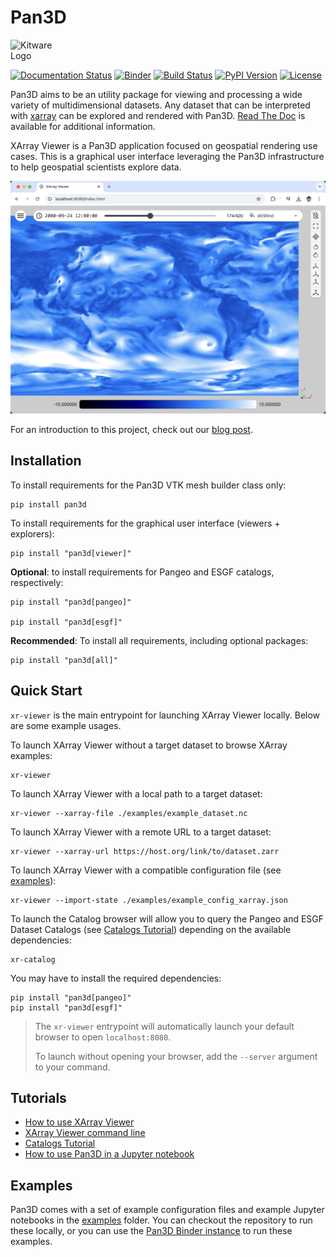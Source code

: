 # Pan3D

<img style="display: inline-block;" src="https://media.githubusercontent.com/media/Kitware/pan3d/main/docs/images/kitware.svg" alt="Kitware Logo" href="https://kitware.com" width="100">

[![Documentation Status][docs-image]][docs-link]
[![Binder][binder-image]][binder-link]
[![Build Status][GHAction-image]][GHAction-link]
[![PyPI Version][pypi-v-image]][pypi-v-link]
[![License][apache-license-image]][license-link]

Pan3D aims to be an utility package for viewing and processing a wide variety of
multidimensional datasets. Any dataset that can be interpreted with
[xarray][xarray-link] can be explored and rendered with Pan3D. [Read The
Doc][docs-link] is available for additional information.

XArray Viewer is a Pan3D application focused on geospatial rendering use cases.
This is a graphical user interface leveraging the Pan3D infrastructure to help
geospatial scientists explore data.

![](images/xr-viewer-esgf-00.jpg)

For an introduction to this project, check out our [blog post][blog-post-link].

## Installation

To install requirements for the Pan3D VTK mesh builder class only:

    pip install pan3d

To install requirements for the graphical user interface (viewers + explorers):

    pip install "pan3d[viewer]"

**Optional**: to install requirements for Pangeo and ESGF catalogs,
respectively:

    pip install "pan3d[pangeo]"

    pip install "pan3d[esgf]"

**Recommended**: To install all requirements, including optional packages:

    pip install "pan3d[all]"

## Quick Start

`xr-viewer` is the main entrypoint for launching XArray Viewer locally. Below
are some example usages.

To launch XArray Viewer without a target dataset to browse XArray examples:

    xr-viewer

To launch XArray Viewer with a local path to a target dataset:

    xr-viewer --xarray-file ./examples/example_dataset.nc

To launch XArray Viewer with a remote URL to a target dataset:

    xr-viewer --xarray-url https://host.org/link/to/dataset.zarr

To launch XArray Viewer with a compatible configuration file (see
[examples][examples-link]):

    xr-viewer --import-state ./examples/example_config_xarray.json

To launch the Catalog browser will allow you to query the Pangeo and ESGF
Dataset Catalogs (see [Catalogs Tutorial](tutorials/catalogs.md)) depending on
the available dependencies:

    xr-catalog

You may have to install the required dependencies:

    pip install "pan3d[pangeo]"
    pip install "pan3d[esgf]"

> The `xr-viewer` entrypoint will automatically launch your default browser to
> open `localhost:8080`.
>
> To launch without opening your browser, add the `--server` argument to your
> command.

## Tutorials

- [How to use XArray Viewer](tutorials/dataset_viewer.md)
- [XArray Viewer command line](tutorials/command_line.md)
- [Catalogs Tutorial](tutorials/catalogs.md)
- [How to use Pan3D in a Jupyter notebook](tutorials/jupyter_notebook.md)

## Examples

Pan3D comes with a set of example configuration files and example Jupyter
notebooks in the [examples][examples-link] folder. You can checkout the
repository to run these locally, or you can use the [Pan3D Binder
instance][binder-link] to run these examples.

<!-- Links -->

[docs-image]: https://readthedocs.org/projects/pan3d/badge/?version=latest
[docs-link]: https://pan3d.readthedocs.io/en/latest
[binder-image]: https://mybinder.org/badge_logo.svg
[binder-link]:
  https://mybinder.org/v2/gh/Kitware/pan3d/main?labpath=examples%2Fjupyter
[GHAction-image]: https://github.com/Kitware/pan3d/workflows/Test/badge.svg
[GHAction-link]:
  https://github.com/Kitware/pan3d/actions?query=event%3Apush+branch%3Amain
[pypi-v-image]: https://img.shields.io/pypi/v/pan3d.svg
[pypi-v-link]: https://pypi.org/project/pan3d/
[apache-license-image]: https://img.shields.io/badge/license-Apache%202-blue.svg
[license-link]: https://raw.githubusercontent.com/Kitware/pan3d/main/LICENSE
[xarray-link]: https://docs.xarray.dev/en/stable/user-guide/io.html
[blog-post-link]:
  https://www.kitware.com/kitware-introduces-pan3d-a-collaborative-interoperable-visualization-tool/
[examples-link]: https://github.com/Kitware/pan3d/tree/main/examples
